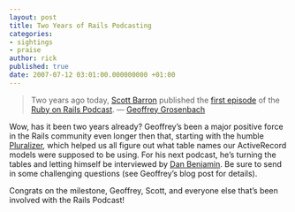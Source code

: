 ```yaml
---
layout: post
title: Two Years of Rails Podcasting
categories:
- sightings
- praise
author: rick
published: true
date: 2007-07-12 03:01:00.000000000 +01:00
---
```

<blockquote>
<p>Two years ago today, <a href="http://twitter.com/JoyentScott">Scott Barron</a> published the <a href="http://podcast.rubyonrails.org/programs/1/episodes/david_heinemeier_hansson">first episode</a> of the <a href="http://podcast.rubyonrails.org/">Ruby on Rails Podcast</a>. &#8212; <a href="http://nubyonrails.com/articles/two-years-of-the-ruby-on-rails-podcast">Geoffrey Grosenbach</a></p>
</blockquote>
<p>Wow, has it been two years already?  Geoffrey&#8217;s been a major positive force in the Rails community even longer then that, starting with the humble <a href="http://nubyonrails.com/tools/pluralize/octopus">Pluralizer</a>, which helped us all figure out what table names our ActiveRecord models were supposed to be using.  For his next podcast, he&#8217;s turning the tables and letting himself be interviewed by <a href="http://hivelogic.com">Dan Benjamin</a>.  Be sure to send in some challenging questions (see Geoffrey&#8217;s blog post for details).</p>
<p>Congrats on the milestone, Geoffrey, Scott, and everyone else that&#8217;s been involved with the Rails Podcast!</p>